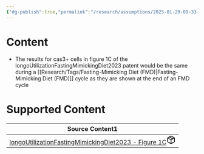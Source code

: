 ```yaml
---
{"dg-publish":true,"permalink":"/research/assumptions/2025-01-29-09-33-55/","updated":"2025-01-29T09:33:55-05:00"}
---
```


# Content
- The results for cas3+ cells in figure 1C of the longoUtilizationFastingMimickingDiet2023 patent would be the same during a [[Research/Tags/Fasting-Mimicking Diet (FMD)\|Fasting-Mimicking Diet (FMD)]] cycle as they are shown at the end of an FMD cycle
# Supported Content
<div><table class="dataview table-view-table"><thead class="table-view-thead"><tr class="table-view-tr-header"><th class="table-view-th"><span>Source Content</span><span class="dataview small-text">1</span></th></tr></thead><tbody class="table-view-tbody"><tr><td><span><a data-tooltip-position="top" aria-label="Research/Source Content/longoUtilizationFastingMimickingDiet2023 - Figure 1C.md" data-href="Research/Source Content/longoUtilizationFastingMimickingDiet2023 - Figure 1C.md" href="Research/Source Content/longoUtilizationFastingMimickingDiet2023 - Figure 1C.md" class="internal-link" target="_blank" rel="noopener nofollow" fileclass-name="Research Links">longoUtilizationFastingMimickingDiet2023 - Figure 1C</a><a class="metadata-menu fileclass-icon"><svg xmlns="http://www.w3.org/2000/svg" width="24" height="24" viewBox="0 0 24 24" fill="none" stroke="currentColor" stroke-width="2" stroke-linecap="round" stroke-linejoin="round" class="svg-icon lucide-package"><path d="m7.5 4.27 9 5.15"></path><path d="M21 8a2 2 0 0 0-1-1.73l-7-4a2 2 0 0 0-2 0l-7 4A2 2 0 0 0 3 8v8a2 2 0 0 0 1 1.73l7 4a2 2 0 0 0 2 0l7-4A2 2 0 0 0 21 16Z"></path><path d="m3.3 7 8.7 5 8.7-5"></path><path d="M12 22V12"></path></svg></a></span></td></tr></tbody></table></div>

